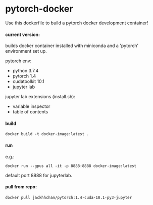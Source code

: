 # pytorch-docker
Use this dockerfile to build a pytorch docker development container!

#### current version:
builds docker container installed with miniconda and a 'pytorch' environment set up.

pytorch env:
- python 3.7.4
- pytorch 1.4
- cudatoolkit 10.1
- jupyter lab

jupyter lab extensions (install.sh):
- variable inspector
- table of contents


#### build 
`docker build -t docker-image:latest .`

#### run
e.g.:

```docker run --gpus all -it -p 8888:8888 docker-image:latest```

default port 8888 for jupyterlab.

#### pull from repo:
`docker pull jackhhchan/pytorch:1.4-cuda-10.1-py3-jupyter`
